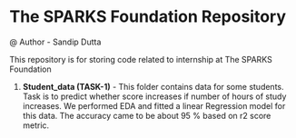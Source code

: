 # The SPARKS Foundation Repository
@ Author - Sandip Dutta

This repository is for storing code related to internship at The SPARKS Foundation
1. **Student_data (TASK-1)** - This folder contains data for some students. Task is to predict whether score increases if number of hours of study increases. We performed EDA and fitted a linear Regression model for this data. The accuracy came to be about 95 % based on r2 score metric. 

